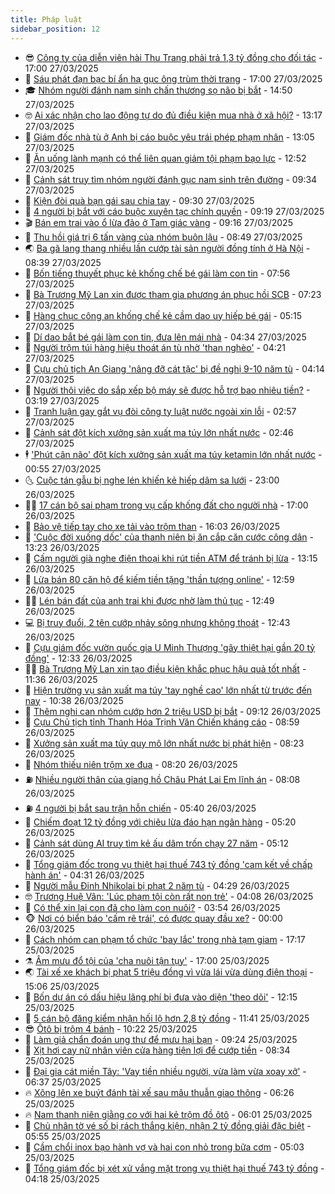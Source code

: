 ```yaml
---
title: Pháp luật
sidebar_position: 12
---
```


<!-- vnexpress-phap-luat:START -->
- 😎 [Công ty của diễn viên hài Thu Trang phải trả 1,3 tỷ đồng cho đối tác](https://vnexpress.net/cong-ty-cua-dien-vien-hai-thu-trang-phai-tra-1-3-ty-dong-cho-doi-tac-4866760.html) - 17:00 27/03/2025
- 🥰 [Sáu phát đạn bạc bí ẩn hạ gục ông trùm thời trang](https://vnexpress.net/sau-phat-dan-bac-bi-an-ha-guc-ong-trum-thoi-trang-4866717.html) - 17:00 27/03/2025
- 🎓 [Nhóm người đánh nam sinh chấn thương sọ não bị bắt](https://vnexpress.net/nhom-nguoi-danh-nam-sinh-chan-thuong-so-nao-bi-bat-4866773.html) - 14:50 27/03/2025
- 🤓 [Ai xác nhận cho lao động tự do đủ điều kiện mua nhà ở xã hội?](https://vnexpress.net/ai-xac-nhan-cho-lao-dong-tu-do-du-dieu-kien-mua-nha-o-xa-hoi-4866525.html) - 13:17 27/03/2025
- 🎊 [Giám đốc nhà tù ở Anh bị cáo buộc yêu trái phép phạm nhân](https://vnexpress.net/giam-doc-nha-tu-o-anh-bi-cao-buoc-yeu-trai-phep-pham-nhan-4866722.html) - 13:05 27/03/2025
- 🙉 [Ăn uống lành mạnh có thể liên quan giảm tội phạm bạo lực](https://vnexpress.net/an-uong-lanh-manh-co-the-lam-giam-toi-pham-bao-luc-4866689.html) - 12:52 27/03/2025
- 🤡 [Cảnh sát truy tìm nhóm người đánh gục nam sinh trên đường](https://vnexpress.net/canh-sat-truy-tim-nhom-nguoi-danh-guc-nam-sinh-tren-duong-4866657.html) - 09:34 27/03/2025
- 🗽 [Kiện đòi quà bạn gái sau chia tay](https://vnexpress.net/kien-doi-qua-ban-gai-sau-chia-tay-4866637.html) - 09:30 27/03/2025
- 🌋 [4 người bị bắt với cáo buộc xuyên tạc chính quyền](https://vnexpress.net/4-nguoi-bi-bat-voi-cao-buoc-xuyen-tac-chinh-quyen-4866669.html) - 09:19 27/03/2025
- 🎬 [Bán em trai vào ổ lừa đảo ở Tam giác vàng](https://vnexpress.net/ban-em-trai-vao-o-lua-dao-o-tam-giac-vang-4866666.html) - 09:16 27/03/2025
- 💯 [Thu hồi giá trị 6 tấn vàng của nhóm buôn lậu](https://vnexpress.net/thu-hoi-gia-tri-6-tan-vang-cua-nhom-buon-lau-4866626.html) - 08:49 27/03/2025
- 🌏 [Ba gã lang thang nhiều lần cướp tài sản người đồng tính ở Hà Nội](https://vnexpress.net/ba-ga-lang-thang-nhieu-lan-cuop-tai-san-nguoi-dong-tinh-o-ha-noi-4866616.html) - 08:39 27/03/2025
- 🌊 [Bốn tiếng thuyết phục kẻ khống chế bé gái làm con tin](https://vnexpress.net/bon-tieng-thuyet-phuc-ke-khong-che-be-gai-lam-con-tin-4866583.html) - 07:56 27/03/2025
- 💂 [Bà Trương Mỹ Lan xin được tham gia phương án phục hồi SCB](https://vnexpress.net/ba-truong-my-lan-xin-duoc-tham-gia-phuong-an-phuc-hoi-scb-4866571.html) - 07:23 27/03/2025
- 🎡 [Hàng chục công an khống chế kẻ cầm dao uy hiếp bé gái](https://video.vnexpress.net/hang-chuc-cong-an-khong-che-ke-cam-dao-uy-hiep-be-gai-4866537.html) - 05:15 27/03/2025
- 🫶 [Dí dao bắt bé gái làm con tin, đưa lên mái nhà](https://vnexpress.net/di-dao-bat-be-gai-lam-con-tin-dua-len-mai-nha-suot-4-tieng-4866507.html) - 04:34 27/03/2025
- 🐲 [Người trộm túi hàng hiệu thoát án tù nhờ &#39;than nghèo&#39;](https://vnexpress.net/nhan-vien-trom-tui-hang-hieu-thoat-an-tu-nho-than-ngheo-4866506.html) - 04:21 27/03/2025
- 🚀 [Cựu chủ tịch An Giang &#39;nâng đỡ cát tặc&#39; bị đề nghị 9-10 năm tù](https://vnexpress.net/cuu-chu-tich-an-giang-nang-do-cat-tac-bi-de-nghi-9-10-nam-tu-4866470.html) - 04:14 27/03/2025
- 🎊 [Người thôi việc do sắp xếp bộ máy sẽ được hỗ trợ bao nhiêu tiền?](https://vnexpress.net/nguoi-thoi-viec-do-sap-xep-bo-may-se-nhan-bao-nhieu-tien-4866258.html) - 03:19 27/03/2025
- 🤗 [Tranh luận gay gắt vụ đòi công ty luật nước ngoài xin lỗi](https://vnexpress.net/tranh-luan-gay-gat-vu-doi-cong-ty-luat-nuoc-ngoai-xin-loi-4866326.html) - 02:57 27/03/2025
- 🗽 [Cảnh sát đột kích xưởng sản xuất ma túy lớn nhất nước](https://video.vnexpress.net/canh-sat-dot-kich-xuong-san-xuat-ma-tuy-lon-nhat-nuoc-4866278.html) - 02:46 27/03/2025
- 🕴 [&#39;Phút cân não&#39; đột kích xưởng sản xuất ma túy ketamin lớn nhất nước](https://vnexpress.net/phut-can-nao-dot-kich-xuong-san-xuat-ma-tuy-ketamin-lon-nhat-nuoc-4866341.html) - 00:55 27/03/2025
- 🌜 [Cuộc tán gẫu bị nghe lén khiến kẻ hiếp dâm sa lưới](https://vnexpress.net/thu-doan-doi-pho-canh-sat-cua-ke-hiep-dam-thieu-nu-4866250.html) - 23:00 26/03/2025
- 🧑‍🏫 [17 cán bộ sai phạm trong vụ cấp khống đất cho người nhà](https://vnexpress.net/17-can-bo-sai-pham-trong-vu-cap-khong-dat-cho-nguoi-nha-4866196.html) - 17:00 26/03/2025
- 🦩 [Bảo vệ tiếp tay cho xe tải vào trộm than](https://vnexpress.net/bao-ve-tiep-tay-cho-xe-tai-vao-trom-than-4866306.html) - 16:03 26/03/2025
- 💼 [&#39;Cuộc đời xuống dốc&#39; của thanh niên bị ăn cắp căn cước công dân](https://vnexpress.net/cuoc-doi-xuong-doc-cua-thanh-nien-bi-an-cap-can-cuoc-cong-dan-4866242.html) - 13:23 26/03/2025
- 💫 [Cấm người già nghe điện thoại khi rút tiền ATM để tránh bị lừa](https://vnexpress.net/cam-nguoi-gia-nghe-dien-thoai-khi-rut-tien-atm-de-tranh-bi-lua-4866272.html) - 13:15 26/03/2025
- 🦅 [Lừa bán 80 căn hộ để kiếm tiền tặng &#39;thần tượng online&#39;](https://vnexpress.net/lua-ban-80-can-ho-ao-cho-nguoi-than-de-kiem-tien-tang-nam-than-online-4866254.html) - 12:59 26/03/2025
- 🧑‍💻 [Lén bán đất của anh trai khi được nhờ làm thủ tục](https://vnexpress.net/len-ban-dat-cua-anh-trai-khi-duoc-nho-lam-thu-tuc-4866266.html) - 12:49 26/03/2025
- 💻 [Bị truy đuổi, 2 tên cướp nhảy sông nhưng không thoát](https://vnexpress.net/bi-truy-duoi-2-ten-cuop-nhay-song-nhung-khong-thoat-4866246.html) - 12:43 26/03/2025
- 🤠 [Cựu giám đốc vườn quốc gia U Minh Thượng &#39;gây thiệt hại gần 20 tỷ đồng&#39;](https://vnexpress.net/cuu-giam-doc-vuon-quoc-gia-u-minh-thuong-gay-thiet-hai-gan-20-ty-dong-4866236.html) - 12:33 26/03/2025
- 🧑‍🏫 [Bà Trương Mỹ Lan xin tạo điều kiện khắc phục hậu quả tốt nhất](https://vnexpress.net/ba-truong-my-lan-xin-tao-dieu-kien-khac-phuc-hau-qua-tot-nhat-4866243.html) - 11:36 26/03/2025
- 🌈 [Hiện trường vụ sản xuất ma túy &#39;tay nghề cao&#39; lớn nhất từ trước đến nay](https://vnexpress.net/hien-truong-vu-san-xuat-ma-tuy-tay-nghe-cao-lon-nhat-tu-truoc-den-nay-vnepre-4866234.html) - 10:38 26/03/2025
- 🌮 [Thêm nghi can nhóm cướp hơn 2 triệu USD bị bắt](https://vnexpress.net/them-nghi-can-nhom-cuop-hon-2-trieu-usd-bi-bat-4866192.html) - 09:12 26/03/2025
- 🐲 [Cựu Chủ tịch tỉnh Thanh Hóa Trịnh Văn Chiến kháng cáo](https://vnexpress.net/cuu-chu-tich-tinh-thanh-hoa-trinh-van-chien-khang-cao-4866166.html) - 08:59 26/03/2025
- 🧰 [Xưởng sản xuất ma túy quy mô lớn nhất nước bị phát hiện](https://vnexpress.net/to-chuc-san-xuat-ma-tuy-cuc-lon-o-nha-trang-bi-triet-pha-4866182.html) - 08:23 26/03/2025
- 💄 [Nhóm thiếu niên trộm xe đua](https://vnexpress.net/nhom-thieu-nien-trom-xe-dua-4866105.html) - 08:20 26/03/2025
- ⛽️ [Nhiều người thân của giang hồ Châu Phát Lai Em lĩnh án](https://vnexpress.net/nhieu-nguoi-than-cua-giang-ho-chau-phat-lai-em-linh-an-4866125.html) - 08:08 26/03/2025
- ⛽️ [4 người bị bắt sau trận hỗn chiến](https://vnexpress.net/4-nguoi-bi-bat-sau-tran-hon-chien-4866069.html) - 05:40 26/03/2025
- 💂 [Chiếm đoạt 12 tỷ đồng với chiêu lừa đáo hạn ngân hàng](https://vnexpress.net/chiem-doat-12-ty-dong-voi-chieu-lua-dao-han-ngan-hang-4866039.html) - 05:20 26/03/2025
- 🤔 [Cảnh sát dùng AI truy tìm kẻ ấu dâm trốn chạy 27 năm](https://vnexpress.net/canh-sat-dung-ai-truy-tim-ke-au-dam-tron-chay-27-nam-4866045.html) - 05:12 26/03/2025
- 🧐 [Tổng giám đốc trong vụ thiệt hại thuế 743 tỷ đồng &#39;cam kết về chấp hành án&#39;](https://vnexpress.net/tong-giam-doc-trong-vu-thiet-hai-thue-743-ty-dong-cam-ket-ve-chap-hanh-an-4866030.html) - 04:31 26/03/2025
- 🎃 [Người mẫu Đinh Nhikolai bị phạt 2 năm tù](https://vnexpress.net/nguoi-mau-dinh-nhikolai-bi-phat-2-nam-tu-4866036.html) - 04:29 26/03/2025
- 🤓 [Trương Huệ Vân: &#39;Lúc phạm tội còn rất non trẻ&#39;](https://vnexpress.net/truong-hue-van-luc-pham-toi-con-rat-non-tre-4866019.html) - 04:08 26/03/2025
- 💃 [Có thể xin lại con đã cho làm con nuôi?](https://vnexpress.net/co-the-xin-lai-con-da-cho-lam-con-nuoi-vnepre-4865011.html) - 03:54 26/03/2025
- 🐵 [Nơi có biển báo &#39;cấm rẽ trái&#39;, có được quay đầu xe?](https://vnexpress.net/noi-co-bien-bao-cam-re-trai-co-duoc-quay-dau-xe-vnepre-4865711.html) - 00:00 26/03/2025
- 🤖 [Cách nhóm can phạm tổ chức &#39;bay lắc&#39; trong nhà tạm giam](https://vnexpress.net/cach-nhom-can-pham-to-chuc-bay-lac-trong-nha-tam-giam-4865850.html) - 17:17 25/03/2025
- ⚗️ [Âm mưu đổ tội của &#39;cha nuôi tận tụy&#39;](https://vnexpress.net/am-muu-do-toi-cua-cha-nuoi-tan-tuy-4865807.html) - 17:00 25/03/2025
- 🌏 [Tài xế xe khách bị phạt 5 triệu đồng vì vừa lái vừa dùng điện thoại](https://vnexpress.net/tai-xe-xe-khach-bi-phat-5-trieu-dong-vi-vua-lai-vua-dung-dien-thoai-4865834.html) - 15:06 25/03/2025
- 🦆 [Bốn dự án có dấu hiệu lãng phí bị đưa vào diện &#39;theo dõi&#39;](https://vnexpress.net/du-an-xay-dung-tru-so-bo-ngoai-giao-vao-dien-theo-doi-co-dau-hieu-lang-phi-4865810.html) - 12:15 25/03/2025
- 🐎 [5 cán bộ đăng kiểm nhận hối lộ hơn 2,8 tỷ đồng](https://vnexpress.net/5-can-bo-dang-kiem-nhan-hoi-lo-hon-2-8-ty-dong-4865787.html) - 11:41 25/03/2025
- 😎 [Ôtô bị trộm 4 bánh](https://vnexpress.net/oto-bi-trom-4-banh-4865762.html) - 10:22 25/03/2025
- 💪 [Làm giả chẩn đoán ung thư để mưu hại bạn](https://vnexpress.net/y-ta-lam-gia-chan-doan-ung-thu-de-muu-hai-ban-4865674.html) - 09:24 25/03/2025
- 🤡 [Xịt hơi cay nữ nhân viên cửa hàng tiện lợi để cướp tiền](https://vnexpress.net/xit-hoi-cay-nu-nhan-vien-cua-hang-tien-loi-de-cuop-tien-4865673.html) - 08:34 25/03/2025
- 🌁 [Đại gia cát miền Tây: &#39;Vay tiền nhiều người, vừa làm vừa xoay xở&#39;](https://vnexpress.net/dai-gia-cat-mien-tay-vay-tien-nhieu-nguoi-vua-lam-vua-xoay-xo-4865519.html) - 06:37 25/03/2025
- 🔥 [Xông lên xe buýt đánh tài xế sau mâu thuẫn giao thông](https://vnexpress.net/xong-len-xe-buyt-danh-tai-xe-sau-mau-thuan-giao-thong-4865610.html) - 06:26 25/03/2025
- 🔥 [Nam thanh niên giằng co với hai kẻ trộm đồ ôtô](https://video.vnexpress.net/nam-thanh-nien-giang-co-voi-hai-ke-trom-do-oto-4865532.html) - 06:01 25/03/2025
- 👺 [Chủ nhân tờ vé số bị rách thắng kiện, nhận 2 tỷ đồng giải đặc biệt](https://vnexpress.net/chu-nhan-to-ve-so-bi-rach-thang-kien-nhan-2-ty-dong-tien-thuong-4865620.html) - 05:55 25/03/2025
- 🎊 [Cầm chổi inox bạo hành vợ và hai con nhỏ trong bữa cơm](https://vnexpress.net/cam-choi-inox-bao-hanh-vo-va-hai-con-nho-trong-bua-com-4865575.html) - 05:03 25/03/2025
- 🎊 [Tổng giám đốc bị xét xử vắng mặt trong vụ thiệt hại thuế 743 tỷ đồng](https://vnexpress.net/tong-giam-doc-bi-xet-xu-vang-mat-trong-vu-thiet-hai-thue-743-ty-dong-4865326.html) - 04:18 25/03/2025<!-- vnexpress-phap-luat:END -->
